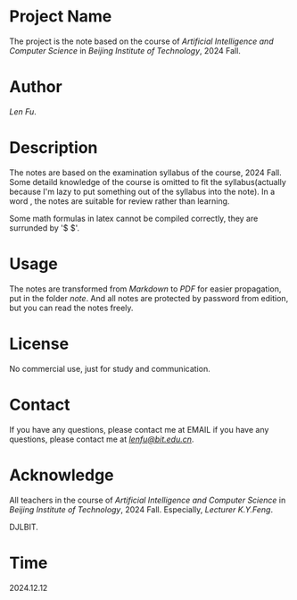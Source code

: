 # Project Name
The project is the note based on the course of *Artificial Intelligence and Computer Science* in *Beijing Institute of Technology*, 2024 Fall. 

# Author
*Len Fu*.

# Description
The notes are based on the examination syllabus of the course, 2024 Fall. Some detaild knowledge of the course is omitted to fit the syllabus(actually because I'm lazy to put something out of the syllabus into the note). In a word , the notes are suitable for review rather than learning.

Some math formulas in latex cannot be compiled correctly, they are surrunded by '$ $'.

# Usage
The notes are transformed from *Markdown* to *PDF* for easier propagation, put in the folder *note*. And all notes are protected by password from edition, but you can read the notes freely.

# License
No commercial use, just for study and communication.

# Contact
If you have any questions, please contact me at EMAIL if you have any questions, please contact me at *lenfu@bit.edu.cn*.

# Acknowledge

All teachers in the course of *Artificial Intelligence and Computer Science* in *Beijing Institute of Technology*, 2024 Fall. Especially, *Lecturer K.Y.Feng*.

DJLBIT.

# Time

2024.12.12